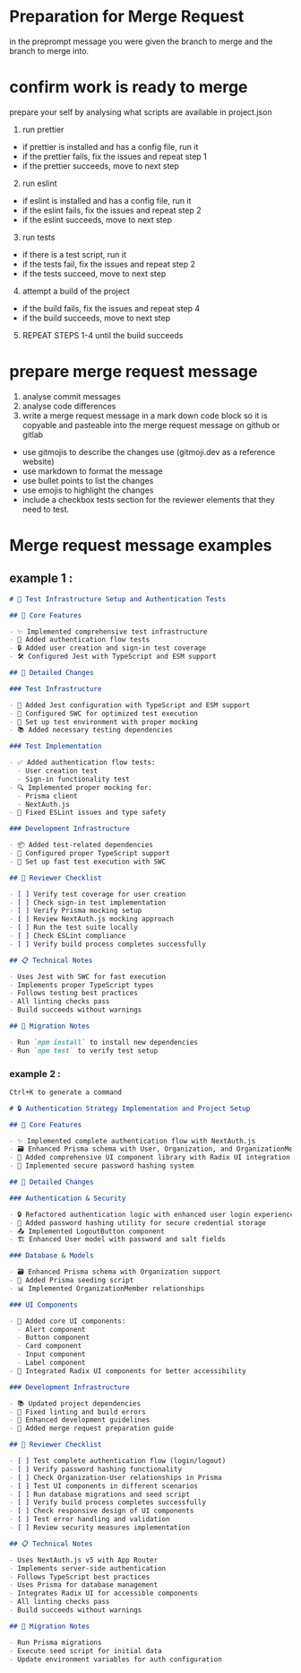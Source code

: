 # Preparation for Merge Request

in the preprompt message you were given the branch to merge and the branch to merge into.

# confirm work is ready to merge

prepare your self by analysing what scripts are available in project.json

1. run prettier

- if prettier is installed and has a config file, run it
- if the prettier fails, fix the issues and repeat step 1
- if the prettier succeeds, move to next step

2. run eslint

- if eslint is installed and has a config file, run it
- if the eslint fails, fix the issues and repeat step 2
- if the eslint succeeds, move to next step

3. run tests

- if there is a test script, run it
- if the tests fail, fix the issues and repeat step 2
- if the tests succeed, move to next step

4. attempt a build of the project

- if the build fails, fix the issues and repeat step 4
- if the build succeeds, move to next step

5. REPEAT STEPS 1-4 until the build succeeds

# prepare merge request message

1. analyse commit messages
2. analyse code differences
3. write a merge request message in a mark down code block so it is copyable and pasteable into the merge request message on github or gitlab

- use gitmojis to describe the changes use (gitmoji.dev as a reference website)
- use markdown to format the message
- use bullet points to list the changes
- use emojis to highlight the changes
- include a checkbox tests section for the reviewer elements that they need to test.

# Merge request message examples

## example 1 :

```markdown
# 🔧 Test Infrastructure Setup and Authentication Tests

## 🚀 Core Features

- ✨ Implemented comprehensive test infrastructure
- 🧪 Added authentication flow tests
- 🔒 Added user creation and sign-in test coverage
- 🛠️ Configured Jest with TypeScript and ESM support

## 📝 Detailed Changes

### Test Infrastructure

- 🔧 Added Jest configuration with TypeScript and ESM support
- 🎯 Configured SWC for optimized test execution
- 🔄 Set up test environment with proper mocking
- 📚 Added necessary testing dependencies

### Test Implementation

- ✅ Added authentication flow tests:
  - User creation test
  - Sign-in functionality test
- 🔍 Implemented proper mocking for:
  - Prisma client
  - NextAuth.js
- 🧹 Fixed ESLint issues and type safety

### Development Infrastructure

- 📦 Added test-related dependencies
- 🔧 Configured proper TypeScript support
- 🚀 Set up fast test execution with SWC

## 🧪 Reviewer Checklist

- [ ] Verify test coverage for user creation
- [ ] Check sign-in test implementation
- [ ] Verify Prisma mocking setup
- [ ] Review NextAuth.js mocking approach
- [ ] Run the test suite locally
- [ ] Check ESLint compliance
- [ ] Verify build process completes successfully

## 📋 Technical Notes

- Uses Jest with SWC for fast execution
- Implements proper TypeScript types
- Follows testing best practices
- All linting checks pass
- Build succeeds without warnings

## 🔄 Migration Notes

- Run `npm install` to install new dependencies
- Run `npm test` to verify test setup
```

### example 2 :

```markdown
Ctrl+K to generate a command

# 🔒 Authentication Strategy Implementation and Project Setup

## 🚀 Core Features

- ✨ Implemented complete authentication flow with NextAuth.js
- 🗃️ Enhanced Prisma schema with User, Organization, and OrganizationMember models
- 🎨 Added comprehensive UI component library with Radix UI integration
- 🔐 Implemented secure password hashing system

## 📝 Detailed Changes

### Authentication & Security

- 🔒 Refactored authentication logic with enhanced user login experience
- 🔑 Added password hashing utility for secure credential storage
- 📤 Implemented LogoutButton component
- 🏗️ Enhanced User model with password and salt fields

### Database & Models

- 🗃️ Enhanced Prisma schema with Organization support
- 🌱 Added Prisma seeding script
- 📊 Implemented OrganizationMember relationships

### UI Components

- 🎨 Added core UI components:
  - Alert component
  - Button component
  - Card component
  - Input component
  - Label component
- 🔧 Integrated Radix UI components for better accessibility

### Development Infrastructure

- 📚 Updated project dependencies
- 🔧 Fixed linting and build errors
- 📝 Enhanced development guidelines
- 🚀 Added merge request preparation guide

## 🧪 Reviewer Checklist

- [ ] Test complete authentication flow (login/logout)
- [ ] Verify password hashing functionality
- [ ] Check Organization-User relationships in Prisma
- [ ] Test UI components in different scenarios
- [ ] Run database migrations and seed script
- [ ] Verify build process completes successfully
- [ ] Check responsive design of UI components
- [ ] Test error handling and validation
- [ ] Review security measures implementation

## 📋 Technical Notes

- Uses NextAuth.js v5 with App Router
- Implements server-side authentication
- Follows TypeScript best practices
- Uses Prisma for database management
- Integrates Radix UI for accessible components
- All linting checks pass
- Build succeeds without warnings

## 🔄 Migration Notes

- Run Prisma migrations
- Execute seed script for initial data
- Update environment variables for auth configuration
```

